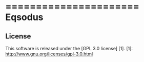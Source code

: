 ======================
Eqsodus
======================

License
-------
This software is released under the [GPL 3.0 license] [1].
[1]: http://www.gnu.org/licenses/gpl-3.0.html